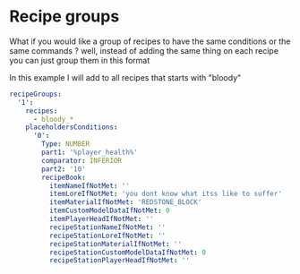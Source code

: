 # Recipe groups

What if you would like a group of recipes to have the same conditions or the same commands ? well, instead of adding the same thing on each recipe you can just group them in this format

In this example I will add to all recipes that starts with "bloody"



```yaml
recipeGroups:
  '1':
    recipes:
      - bloody_*
    placeholdersConditions:
      '0':
        Type: NUMBER
        part1: '%player_health%'
        comparator: INFERIOR
        part2: '10'
        recipeBook:
          itemNameIfNotMet: ''
          itemLoreIfNotMet: 'you dont know what itss like to suffer'
          itemMaterialIfNotMet: 'REDSTONE_BLOCK'
          itemCustomModelDataIfNotMet: 0
          itemPlayerHeadIfNotMet: ''
          recipeStationNameIfNotMet: ''
          recipeStationLoreIfNotMet: ''
          recipeStationMaterialIfNotMet: ''
          recipeStationCustomModelDataIfNotMet: 0
          recipeStationPlayerHeadIfNotMet: ''
```
